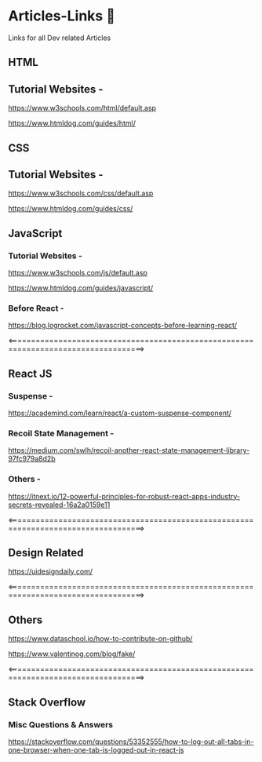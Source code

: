 # Articles-Links :balloon:
Links for all Dev related Articles

## HTML

## Tutorial Websites - 

https://www.w3schools.com/html/default.asp

https://www.htmldog.com/guides/html/

## CSS

## Tutorial Websites -

https://www.w3schools.com/css/default.asp

https://www.htmldog.com/guides/css/

## JavaScript

### Tutorial Websites -

https://www.w3schools.com/js/default.asp

https://www.htmldog.com/guides/javascript/

### Before React -

https://blog.logrocket.com/javascript-concepts-before-learning-react/

<====================================================================================>

## React JS

### Suspense -

https://academind.com/learn/react/a-custom-suspense-component/

### Recoil State Management -

https://medium.com/swlh/recoil-another-react-state-management-library-97fc979a8d2b

### Others -

https://itnext.io/12-powerful-principles-for-robust-react-apps-industry-secrets-revealed-16a2a0159e11

<====================================================================================>

## Design Related

https://uidesigndaily.com/

<====================================================================================>

## Others

https://www.dataschool.io/how-to-contribute-on-github/

https://www.valentinog.com/blog/fake/

<====================================================================================>

## Stack Overflow 
### Misc Questions & Answers

https://stackoverflow.com/questions/53352555/how-to-log-out-all-tabs-in-one-browser-when-one-tab-is-logged-out-in-react-js
